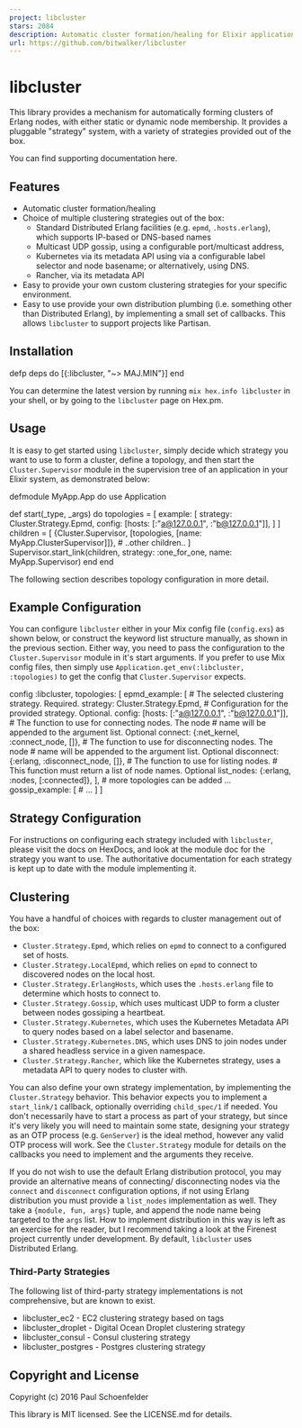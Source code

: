 ```yaml
---
project: libcluster
stars: 2084
description: Automatic cluster formation/healing for Elixir applications
url: https://github.com/bitwalker/libcluster
---
```


libcluster
==========

This library provides a mechanism for automatically forming clusters of Erlang nodes, with either static or dynamic node membership. It provides a pluggable "strategy" system, with a variety of strategies provided out of the box.

You can find supporting documentation here.

Features
--------

-   Automatic cluster formation/healing
-   Choice of multiple clustering strategies out of the box:
    -   Standard Distributed Erlang facilities (e.g. `epmd`, `.hosts.erlang`), which supports IP-based or DNS-based names
    -   Multicast UDP gossip, using a configurable port/multicast address,
    -   Kubernetes via its metadata API using via a configurable label selector and node basename; or alternatively, using DNS.
    -   Rancher, via its metadata API
-   Easy to provide your own custom clustering strategies for your specific environment.
-   Easy to use provide your own distribution plumbing (i.e. something other than Distributed Erlang), by implementing a small set of callbacks. This allows `libcluster` to support projects like Partisan.

Installation
------------

defp deps do
  \[{:libcluster, "~> MAJ.MIN"}\]
end

You can determine the latest version by running `mix hex.info libcluster` in your shell, or by going to the `libcluster` page on Hex.pm.

Usage
-----

It is easy to get started using `libcluster`, simply decide which strategy you want to use to form a cluster, define a topology, and then start the `Cluster.Supervisor` module in the supervision tree of an application in your Elixir system, as demonstrated below:

defmodule MyApp.App do
  use Application

  def start(\_type, \_args) do
    topologies \= \[
      example: \[
        strategy: Cluster.Strategy.Epmd,
        config: \[hosts: \[:"a@127.0.0.1", :"b@127.0.0.1"\]\],
      \]
    \]
    children \= \[
      {Cluster.Supervisor, \[topologies, \[name: MyApp.ClusterSupervisor\]\]},
      \# ..other children..
    \]
    Supervisor.start\_link(children, strategy: :one\_for\_one, name: MyApp.Supervisor)
  end
end

The following section describes topology configuration in more detail.

Example Configuration
---------------------

You can configure `libcluster` either in your Mix config file (`config.exs`) as shown below, or construct the keyword list structure manually, as shown in the previous section. Either way, you need to pass the configuration to the `Cluster.Supervisor` module in it's start arguments. If you prefer to use Mix config files, then simply use `Application.get_env(:libcluster, :topologies)` to get the config that `Cluster.Supervisor` expects.

config :libcluster,
  topologies: \[
    epmd\_example: \[
      \# The selected clustering strategy. Required.
      strategy: Cluster.Strategy.Epmd,
      \# Configuration for the provided strategy. Optional.
      config: \[hosts: \[:"a@127.0.0.1", :"b@127.0.0.1"\]\],
      \# The function to use for connecting nodes. The node
      \# name will be appended to the argument list. Optional
      connect: {:net\_kernel, :connect\_node, \[\]},
      \# The function to use for disconnecting nodes. The node
      \# name will be appended to the argument list. Optional
      disconnect: {:erlang, :disconnect\_node, \[\]},
      \# The function to use for listing nodes.
      \# This function must return a list of node names. Optional
      list\_nodes: {:erlang, :nodes, \[:connected\]},
    \],
    \# more topologies can be added ...
    gossip\_example: \[
      \# ...
    \]
  \]

Strategy Configuration
----------------------

For instructions on configuring each strategy included with `libcluster`, please visit the docs on HexDocs, and look at the module doc for the strategy you want to use. The authoritative documentation for each strategy is kept up to date with the module implementing it.

Clustering
----------

You have a handful of choices with regards to cluster management out of the box:

-   `Cluster.Strategy.Epmd`, which relies on `epmd` to connect to a configured set of hosts.
-   `Cluster.Strategy.LocalEpmd`, which relies on `epmd` to connect to discovered nodes on the local host.
-   `Cluster.Strategy.ErlangHosts`, which uses the `.hosts.erlang` file to determine which hosts to connect to.
-   `Cluster.Strategy.Gossip`, which uses multicast UDP to form a cluster between nodes gossiping a heartbeat.
-   `Cluster.Strategy.Kubernetes`, which uses the Kubernetes Metadata API to query nodes based on a label selector and basename.
-   `Cluster.Strategy.Kubernetes.DNS`, which uses DNS to join nodes under a shared headless service in a given namespace.
-   `Cluster.Strategy.Rancher`, which like the Kubernetes strategy, uses a metadata API to query nodes to cluster with.

You can also define your own strategy implementation, by implementing the `Cluster.Strategy` behavior. This behavior expects you to implement a `start_link/1` callback, optionally overriding `child_spec/1` if needed. You don't necessarily have to start a process as part of your strategy, but since it's very likely you will need to maintain some state, designing your strategy as an OTP process (e.g. `GenServer`) is the ideal method, however any valid OTP process will work. See the `Cluster.Strategy` module for details on the callbacks you need to implement and the arguments they receive.

If you do not wish to use the default Erlang distribution protocol, you may provide an alternative means of connecting/ disconnecting nodes via the `connect` and `disconnect` configuration options, if not using Erlang distribution you must provide a `list_nodes` implementation as well. They take a `{module, fun, args}` tuple, and append the node name being targeted to the `args` list. How to implement distribution in this way is left as an exercise for the reader, but I recommend taking a look at the Firenest project currently under development. By default, `libcluster` uses Distributed Erlang.

### Third-Party Strategies

The following list of third-party strategy implementations is not comprehensive, but are known to exist.

-   libcluster\_ec2 - EC2 clustering strategy based on tags
-   libcluster\_droplet - Digital Ocean Droplet clustering strategy
-   libcluster\_consul - Consul clustering strategy
-   libcluster\_postgres - Postgres clustering strategy

Copyright and License
---------------------

Copyright (c) 2016 Paul Schoenfelder

This library is MIT licensed. See the LICENSE.md for details.
